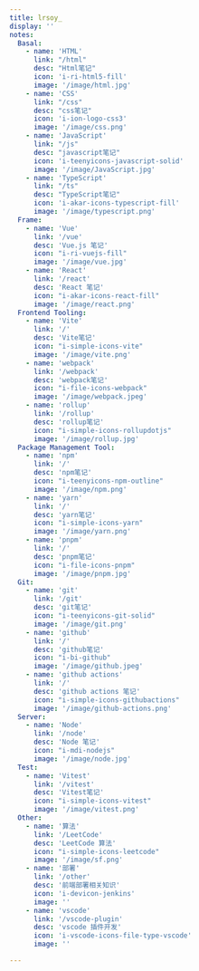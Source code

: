 ```yaml
---
title: lrsoy_
display: ''
notes: 
  Basal: 
    - name: 'HTML'
      link: "/html"
      desc: "Html笔记"
      icon: 'i-ri-html5-fill'
      image: '/image/html.jpg'
    - name: 'CSS'
      link: "/css"
      desc: "css笔记"
      icon: 'i-ion-logo-css3'
      image: '/image/css.png'
    - name: 'JavaScript'
      link: "/js"
      desc: "javascript笔记"
      icon: 'i-teenyicons-javascript-solid'
      image: '/image/JavaScript.jpg'
    - name: 'TypeScript'
      link: "/ts"
      desc: "TypeScript笔记"
      icon: 'i-akar-icons-typescript-fill'
      image: '/image/typescript.png'
  Frame:
    - name: 'Vue'
      link: '/vue'
      desc: 'Vue.js 笔记'
      icon: "i-ri-vuejs-fill"
      image: '/image/vue.jpg'
    - name: 'React'
      link: '/react'
      desc: 'React 笔记'
      icon: "i-akar-icons-react-fill"
      image: '/image/react.png'
  Frontend Tooling:
    - name: 'Vite'
      link: '/'
      desc: 'Vite笔记'
      icon: "i-simple-icons-vite"
      image: '/image/vite.png'
    - name: 'webpack'
      link: '/webpack'
      desc: 'webpack笔记'
      icon: "i-file-icons-webpack"
      image: '/image/webpack.jpeg'
    - name: 'rollup'
      link: '/rollup'
      desc: 'rollup笔记'
      icon: "i-simple-icons-rollupdotjs"
      image: '/image/rollup.jpg'
  Package Management Tool:
    - name: 'npm'
      link: '/'
      desc: 'npm笔记'
      icon: "i-teenyicons-npm-outline"
      image: '/image/npm.png'
    - name: 'yarn'
      link: '/'
      desc: 'yarn笔记'
      icon: "i-simple-icons-yarn"
      image: '/image/yarn.png'
    - name: 'pnpm'
      link: '/'
      desc: 'pnpm笔记'
      icon: "i-file-icons-pnpm"
      image: '/image/pnpm.jpg'
  Git: 
    - name: 'git'
      link: '/git'
      desc: 'git笔记'
      icon: "i-teenyicons-git-solid"
      image: '/image/git.png'
    - name: 'github'
      link: '/'
      desc: 'github笔记'
      icon: "i-bi-github"
      image: '/image/github.jpeg'
    - name: 'github actions'
      link: '/'
      desc: 'github actions 笔记'
      icon: "i-simple-icons-githubactions"
      image: '/image/github-actions.png'
  Server: 
    - name: 'Node'
      link: '/node'
      desc: 'Node 笔记'
      icon: "i-mdi-nodejs"
      image: '/image/node.jpg'
  Test: 
    - name: 'Vitest'
      link: '/vitest'
      desc: 'Vitest笔记'
      icon: "i-simple-icons-vitest"
      image: '/image/vitest.png'
  Other: 
    - name: '算法'
      link: '/LeetCode'
      desc: 'LeetCode 算法'
      icon: "i-simple-icons-leetcode"
      image: '/image/sf.png'
    - name: '部署'
      link: '/other'
      desc: '前端部署相关知识'
      icon: 'i-devicon-jenkins'
      image: ''
    - name: 'vscode'
      link: '/vscode-plugin'
      desc: 'vscode 插件开发'
      icon: 'i-vscode-icons-file-type-vscode'
      image: ''

---
```

<!-- @layout-full-width -->
<ListNotes :notes="frontmatter.notes"/>